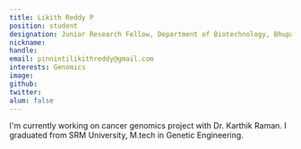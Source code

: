 ```yaml
---
title: Likith Reddy P
position: student
designation: Junior Research Fellow, Department of Biotechnology, Bhupat and Jyoti Mehta School of Biosciences
nickname: 
handle: 
email: pinnintilikithreddy@gmail.com
interests: Genomics
image: 
github: 
twitter:
alum: false
---
```


I'm currently working on cancer genomics project with Dr. Karthik Raman. I graduated from SRM University, M.tech in Genetic Engineering.
